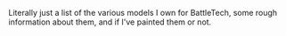 Literally just a list of the various models I own for BattleTech, some rough information about them, and if I've painted them or not.
